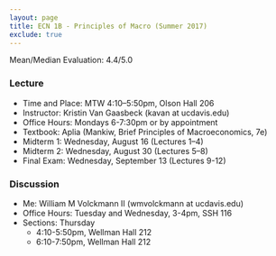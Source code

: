 ```yaml
---
layout: page
title: ECN 1B - Principles of Macro (Summer 2017)
exclude: true
---
```


Mean/Median Evaluation: 4.4/5.0


### Lecture
* Time and Place: MTW 4:10–5:50pm, Olson Hall 206
* Instructor: Kristin Van Gaasbeck (kavan at ucdavis.edu)
* Office Hours: Mondays 6-7:30pm or by appointment  
* Textbook: Aplia (Mankiw, Brief Principles of Macroeconomics, 7e)
* Midterm 1: Wednesday, August 16 (Lectures 1–4)
* Midterm 2: Wednesday, August 30 (Lectures 5–8)
* Final Exam: Wednesday, September 13 (Lectures 9-12)


### Discussion
* Me: William M Volckmann II (wmvolckmann at ucdavis.edu)
* Office Hours: Tuesday and Wednesday, 3-4pm, SSH 116
* Sections: Thursday
  * 4:10-5:50pm, Wellman Hall 212
  * 6:10-7:50pm, Wellman Hall 212
